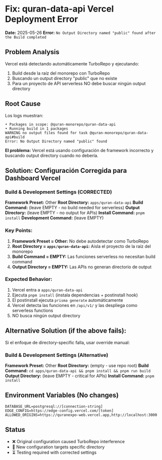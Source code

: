 # Fix: quran-data-api Vercel Deployment Error

**Date:** 2025-05-26
**Error:** `No Output Directory named "public" found after the Build completed`

## Problem Analysis

Vercel está detectando automáticamente TurboRepo y ejecutando:
1. Build desde la raíz del monorepo con TurboRepo
2. Buscando un output directory "public" que no existe
3. Para un proyecto de API serverless NO debe buscar ningún output directory

## Root Cause

Los logs muestran:
```
• Packages in scope: @quran-monorepo/quran-data-api
• Running build in 1 packages
WARNING no output files found for task @quran-monorepo/quran-data-api#build
Error: No Output Directory named "public" found
```

**El problema:** Vercel está usando configuración de framework incorrecto y buscando output directory cuando no debería.

## Solution: Configuración Corregida para Dashboard Vercel

### Build & Development Settings (CORRECTED)

**Framework Preset:** Other
**Root Directory:** `apps/quran-data-api`
**Build Command:** (leave EMPTY - no build needed for serverless)
**Output Directory:** (leave EMPTY - no output for APIs)
**Install Command:** `pnpm install`
**Development Command:** (leave EMPTY)

### Key Points:

1. **Framework Preset = Other:** No debe autodetectar como TurboRepo
2. **Root Directory = `apps/quran-data-api`:** Aisla el proyecto de la raíz del monorepo
3. **Build Command = EMPTY:** Las funciones serverless no necesitan build command
4. **Output Directory = EMPTY:** Las APIs no generan directorio de output

### Expected Behavior:

1. Vercel entra a `apps/quran-data-api`
2. Ejecuta `pnpm install` (instala dependencias + postinstall hook)
3. El postinstall ejecuta `prisma generate` automáticamente
4. Vercel detecta las funciones en `/api/v1/` y las despliega como serverless functions
5. NO busca ningún output directory

## Alternative Solution (if the above fails):

Si el enfoque de directory-specific falla, usar override manual:

### Build & Development Settings (Alternative)
**Framework Preset:** Other
**Root Directory:** (empty - use repo root)
**Build Command:** `cd apps/quran-data-api && pnpm install && pnpm run build`
**Output Directory:** (leave EMPTY - critical for APIs)
**Install Command:** `pnpm install`

## Environment Variables (No changes)
```
DATABASE_URL=postgresql://[connection-string]
EDGE_CONFIG=https://edge-config.vercel.com/[token]
ALLOWED_ORIGINS=https://quranexpo-web.vercel.app,http://localhost:3000
```

## Status
- ❌ Original configuration caused TurboRepo interference  
- 🔧 New configuration targets specific directory
- ⏳ Testing required with corrected settings